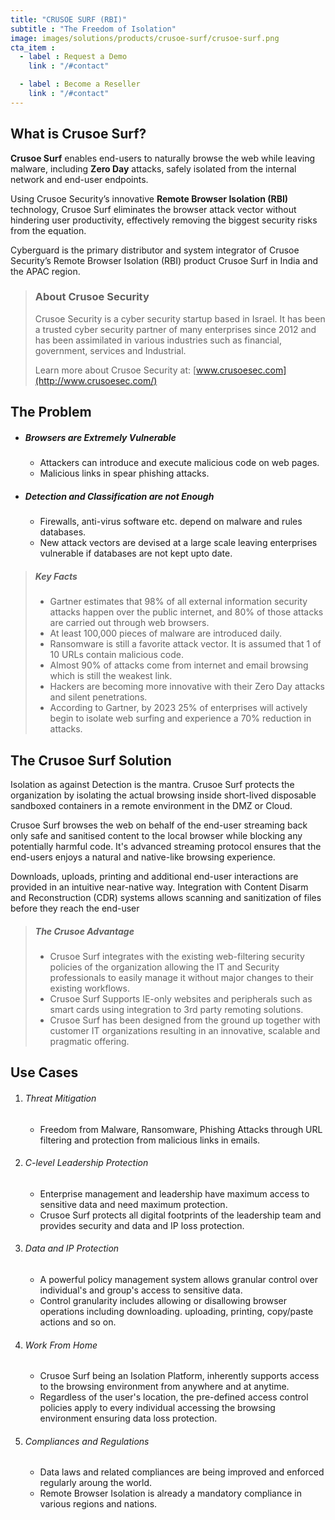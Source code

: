 ```yaml
---
title: "CRUSOE SURF (RBI)"
subtitle : "The Freedom of Isolation"
image: images/solutions/products/crusoe-surf/crusoe-surf.png
cta_item :
  - label : Request a Demo
    link : "/#contact"

  - label : Become a Reseller
    link : "/#contact"
---
```


## What is Crusoe Surf?

**Crusoe Surf** enables end-users to naturally browse the web while leaving malware, including **Zero Day** attacks, safely isolated from the internal network and end-user endpoints. 

Using Crusoe Security’s innovative **Remote Browser Isolation (RBI)** technology, Crusoe Surf eliminates the browser attack vector without hindering user productivity, effectively removing the biggest security risks from the equation.

Cyberguard is the primary distributor and system integrator of Crusoe Security’s Remote Browser Isolation (RBI) product Crusoe Surf in India and the APAC region.

> ### About Crusoe Security
> Crusoe Security is a cyber security startup based in Israel. It has been a trusted cyber security partner of many enterprises since 2012 and has been assimilated in various industries such as financial, government, services and Industrial.
>
> Learn more about Crusoe Security at: [www.crusoesec.com](http://www.crusoesec.com/)

## The Problem

- ##### Browsers are Extremely Vulnerable
  - Attackers can introduce and execute malicious code on web pages.
  - Malicious links in spear phishing attacks.

- ##### Detection and Classification are not Enough
  - Firewalls, anti-virus software etc. depend on malware and rules databases.
  - New attack vectors are devised at a large scale leaving enterprises vulnerable if databases are not kept upto date.

> ##### Key Facts
> - Gartner estimates that 98% of all external information security attacks happen over the public internet, and 80% of those attacks are carried out through web browsers.
> - At least 100,000 pieces of malware are introduced daily.
> - Ransomware is still a favorite attack vector. It is assumed that 1 of 10 URLs contain malicious code.
> - Almost 90% of attacks come from internet and email browsing which is still the weakest link.
> - Hackers are becoming more innovative with their Zero Day attacks and silent penetrations.
> - According to Gartner, by 2023 25% of enterprises will actively begin to isolate web surfing and experience a 70% reduction in attacks.

## The Crusoe Surf Solution
Isolation as against Detection is the mantra. Crusoe Surf protects the organization by isolating the actual browsing inside short-lived disposable sandboxed containers in a remote environment in the DMZ or Cloud.

Crusoe Surf browses the web on behalf of the end-user streaming back only safe and sanitised content to the local browser while blocking any potentially harmful code. It's advanced streaming protocol ensures that the end-users enjoys a natural and native-like browsing experience.

Downloads, uploads, printing and additional end-user interactions are provided in an intuitive near-native way. Integration with Content Disarm and Reconstruction (CDR) systems allows scanning and sanitization of files before they reach the end-user

> ##### The Crusoe Advantage
> - Crusoe Surf integrates with the existing web-filtering security policies of the organization allowing the IT and Security professionals to easily manage it without major changes to their existing workflows.
> - Crusoe Surf Supports IE-only websites and peripherals such as smart cards using integration to 3rd party remoting solutions.
> - Crusoe Surf has been designed from the ground up together with customer IT organizations resulting in an innovative, scalable and pragmatic offering.

## Use Cases
1. ###### Threat Mitigation
    * Freedom from  Malware, Ransomware, Phishing Attacks through URL filtering and protection from  malicious links in emails.
2. ###### C-level Leadership Protection
    * Enterprise management and leadership have maximum access to sensitive data and need maximum protection.
    * Crusoe Surf protects all digital footprints of the leadership team and provides security and data and IP loss protection.
3. ###### Data and IP Protection
    * A powerful policy management system allows granular control over individual's and group's access to sensitive data.
    * Control granularity includes allowing or disallowing browser operations including downloading. uploading, printing, copy/paste actions and so on.
4. ###### Work From Home
    * Crusoe Surf being an Isolation Platform, inherently supports access to the browsing environment from anywhere and at anytime.
    * Regardless of the user's location, the pre-defined access control policies apply to every individual accessing the browsing environment ensuring data loss protection.
5. ###### Compliances and Regulations
    * Data laws and related compliances are being improved and enforced regularly aroung the world.
    * Remote Browser Isolation is already a mandatory compliance in various regions and nations.
